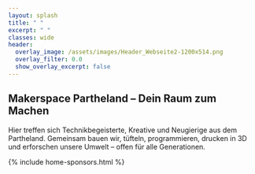 ```yaml
---
layout: splash
title: " "
excerpt: " "
classes: wide
header:
  overlay_image: /assets/images/Header_Webseite2-1200x514.png
  overlay_filter: 0.0
  show_overlay_excerpt: false
---
```

## Makerspace Partheland – Dein Raum zum Machen

Hier treffen sich Technikbegeisterte, Kreative und Neugierige aus dem Partheland. Gemeinsam bauen wir, tüfteln, programmieren, drucken in 3D und erforschen unsere Umwelt – offen für alle Generationen.

{% include home-sponsors.html %}
